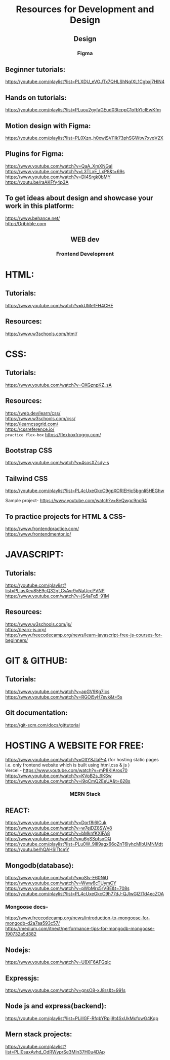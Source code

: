 <h1 align="center">Resources for Development and Design</h1>

<h2 align="center">Design</h2>
<h3 align="center">Figma</h3>

## Beginner tutorials:
https://youtube.com/playlist?list=PLXDU_eVOJTx7QHLShNqIXL1Cgbxj7HlN4
## Hands on tutorials:
https://youtube.com/playlist?list=PLuou2gyfaGEud03tcppC1ofbYIcIEwKfm
## Motion design with Figma:
https://youtube.com/playlist?list=PL0Xzn_h0xwjSVI1Ik73phSGWtw7xvqV2X
## Plugins for Figma:
https://www.youtube.com/watch?v=QaA_XmXNGaI \
https://www.youtube.com/watch?v=L3TLxE_LxP8&t=69s \
https://www.youtube.com/watch?v=DI4Srgk0bMY \
https://youtu.be/raAKFfy4p3A
## To get ideas about design and showcase your work in this platform:
https://www.behance.net/ \
http://Dribbble.com

<h2 align="center">WEB dev</h2>

<h3 align="center">Frontend Development</h3>

# HTML:
## Tutorials:
https://www.youtube.com/watch?v=kUMe1FH4CHE
## Resources:
https://www.w3schools.com/html/

# CSS:
## Tutorials:
https://www.youtube.com/watch?v=OXGznpKZ_sA
## Resources:
https://web.dev/learn/css/ \
https://www.w3schools.com/css/ \
https://learncssgrid.com/ \
https://cssreference.io/ \
`practice flex-box` https://flexboxfroggy.com/

## Bootstrap CSS
https://www.youtube.com/watch?v=4sosXZsdy-s

## Tailwind CSS
https://youtube.com/playlist?list=PL4cUxeGkcC9gpXORlEHjc5bgnIi5HEGhw 

Sample project-
https://www.youtube.com/watch?v=8eQwgc9nc64

## To practice projects for HTML & CSS- 
https://www.frontendpractice.com/ \
https://www.frontendmentor.io/

# JAVASCRIPT:
## Tutorials:
https://youtube.com/playlist?list=PLlasXeu85E9cQ32gLCvAvr9vNaUccPVNP \
https://www.youtube.com/watch?v=jS4aFq5-91M
## Resources:
https://www.w3schools.com/js/ \
https://learn-js.org/ \
https://www.freecodecamp.org/news/learn-javascript-free-js-courses-for-beginners/


# GIT & GITHUB:
## Tutorials:
https://www.youtube.com/watch?v=apGV9Kg7ics \
https://www.youtube.com/watch?v=RGOj5yH7evk&t=5s
## Git documentation:
https://git-scm.com/docs/gittutorial


# HOSTING A WEBSITE FOR FREE:
https://www.youtube.com/watch?v=OltY8JIaP-4 (for hosting static pages i.e. only frontend website which is built using html,css & js ) \
Vercel - https://www.youtube.com/watch?v=mP8KIAros70 \
https://www.youtube.com/watch?v=KVoB2s_6KSw \
https://www.youtube.com/watch?v=i9qCmQ2EeUA&t=628s 



<h3 align="center">MERN Stack</h3>

## REACT:
https://www.youtube.com/watch?v=Dorf8i6lCuk \
https://www.youtube.com/watch?v=w7ejDZ8SWv8 \
https://www.youtube.com/watch?v=bMknfKXIFA8 \
https://www.youtube.com/watch?v=u6gSSpfsoOQ \
https://youtube.com/playlist?list=PLu0W_9lII9agx66oZnT6IyhcMIbUMNMdt \
https://youtu.be/hQAHSlTtcmY 

## Mongodb(database):
https://www.youtube.com/watch?v=oSIv-E60NiU \
https://www.youtube.com/watch?v=Www6cTUymCY \
https://www.youtube.com/watch?v=pWbMrx5rVBE&t=708s \
https://youtube.com/playlist?list=PL4cUxeGkcC9h77dJ-QJlwGlZlTd4ecZOA

### Mongoose docs-
https://www.freecodecamp.org/news/introduction-to-mongoose-for-mongodb-d2a7aa593c57/ \
https://medium.com/itnext/performance-tips-for-mongodb-mongoose-190732a5d382

## Nodejs:
https://www.youtube.com/watch?v=U8XF6AFGqlc

## Expressjs:
https://www.youtube.com/watch?v=gnsO8-xJ8rs&t=991s
## Node js and express(backend): 
https://youtube.com/playlist?list=PLillGF-RfqbYRpji8t4SxUkMxfowG4Kqp


## Mern stack projects:
https://youtube.com/playlist?list=PLI0saxAvhd_OdRWyprSe3Mln37H0u4DAp


